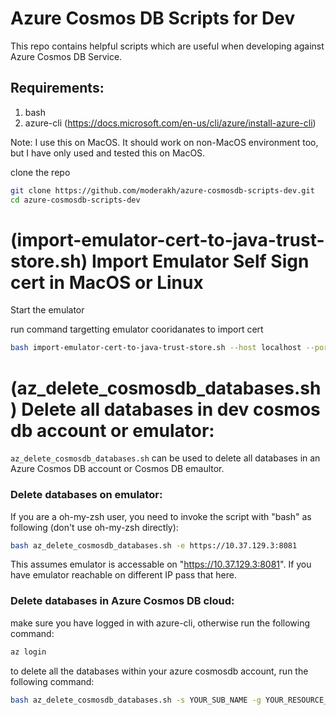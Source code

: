 # Azure Cosmos DB Scripts for Dev
This repo contains helpful scripts which are useful when developing against Azure Cosmos DB Service.


## Requirements:
1. bash
2. azure-cli (https://docs.microsoft.com/en-us/cli/azure/install-azure-cli)

Note: I use this on MacOS. It should work on non-MacOS environment too, but I have only used and tested this on MacOS.

clone the repo
```bash
git clone https://github.com/moderakh/azure-cosmosdb-scripts-dev.git
cd azure-cosmosdb-scripts-dev
```

# (import-emulator-cert-to-java-trust-store.sh) Import Emulator Self Sign cert in MacOS or Linux

Start the emulator 

run command targetting emulator cooridanates to import cert
```bash
bash import-emulator-cert-to-java-trust-store.sh --host localhost --port 8081
```


# (az_delete_cosmosdb_databases.sh) Delete all databases in dev cosmos db account or emulator:

`az_delete_cosmosdb_databases.sh` can be used to delete all databases in an Azure Cosmos DB account or Cosmos DB emaultor.


### Delete databases on emulator:

If you are a oh-my-zsh user, you need to invoke the script with "bash" as following (don't use oh-my-zsh directly):

```bash
bash az_delete_cosmosdb_databases.sh -e https://10.37.129.3:8081
```

This assumes emulator is accessable on "https://10.37.129.3:8081". If you have emulator reachable on different IP pass that here.

### Delete databases in Azure Cosmos DB cloud:

make sure you have logged in with azure-cli, otherwise run the following command:
```bash
az login
```

to delete all the databases within your azure cosmosdb account, run the following command:

```bash
bash az_delete_cosmosdb_databases.sh -s YOUR_SUB_NAME -g YOUR_RESOURCE_GROUP -n YOUR_COSMOSDB_ACCOUNT_NAME 
```
